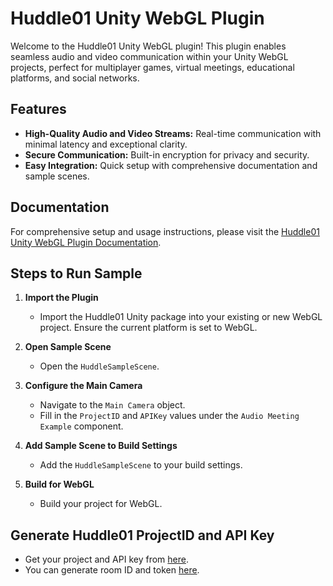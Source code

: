 # Huddle01 Unity WebGL Plugin

Welcome to the Huddle01 Unity WebGL plugin! This plugin enables seamless audio and video communication within your Unity WebGL projects, perfect for multiplayer games, virtual meetings, educational platforms, and social networks.

## Features

- **High-Quality Audio and Video Streams:** Real-time communication with minimal latency and exceptional clarity.
- **Secure Communication:** Built-in encryption for privacy and security.
- **Easy Integration:** Quick setup with comprehensive documentation and sample scenes.

## Documentation

For comprehensive setup and usage instructions, please visit the [Huddle01 Unity WebGL Plugin Documentation](https://huddle01.notion.site/Huddle-Unity-Webgl-plugin-e8a647a5272e4f07a031b4059e4c68c2).

## Steps to Run Sample

1. **Import the Plugin**
   - Import the Huddle01 Unity package into your existing or new WebGL project. Ensure the current platform is set to WebGL.

2. **Open Sample Scene**
   - Open the `HuddleSampleScene`.

3. **Configure the Main Camera**
   - Navigate to the `Main Camera` object.
   - Fill in the `ProjectID` and `APIKey` values under the `Audio Meeting Example` component.

4. **Add Sample Scene to Build Settings**
   - Add the `HuddleSampleScene` to your build settings.

5. **Build for WebGL**
   - Build your project for WebGL.

## Generate Huddle01 ProjectID and API Key

- Get your project and API key from [here](https://docs.huddle01.com/docs).
- You can generate room ID and token [here](https://huddle01-token-simulator.vercel.app/).

